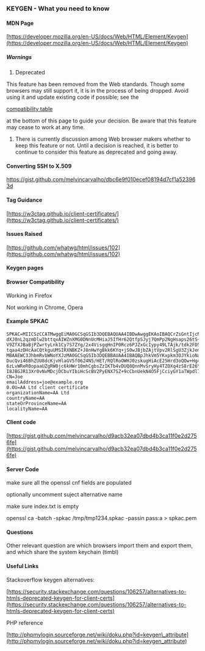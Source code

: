 ### **KEYGEN - What you need to know**

#### MDN Page

[https://developer.mozilla.org/en-US/docs/Web/HTML/Element/Keygen](https://developer.mozilla.org/en-US/docs/Web/HTML/Element/Keygen)

##### Warnings

1. Deprecated

This feature has been removed from the Web standards. Though some browsers may still support it, it is in the process of being dropped. Avoid using it and update existing code if possible; see the

[compatibility table](https://developer.mozilla.org/en-US/docs/Web/HTML/Element/Keygen#Browser_compatibility)

at the bottom of this page to guide your decision. Be aware that this feature may cease to work at any time.

1. There is currently discussion among Web browser makers whether to keep this feature or not. Until a decision is reached, it is better to continue to consider this feature as deprecated and going away.

#### Converting SSH to X.509

https://gist.github.com/melvincarvalho/dbc6e9f010ecef08194d7cf1a523963d

#### **Tag Guidance**

[https://w3ctag.github.io/client-certificates/](https://w3ctag.github.io/client-certificates/)

#### Issues Raised

[https://github.com/whatwg/html/issues/102](https://github.com/whatwg/html/issues/102)

#### **Keygen pages**

#### **Browser Compatibility**

Working in Firefox

Not working in Chrome, Opera

#### Example SPKAC

```
SPKAC=MIICSzCCATMwggEiMA0GCSqGSIb3DQEBAQUAA4IBDwAwggEKAoIBAQCrZsGntIjcNwRhRyBKF/fw3N4eJyOseG2bGyxqtp7
dXJ0nL2qzmDlw2bttqxAIWZnXMG0DNnUcMHiaJ5IfHr62QtfpSJyj7QmPp2NgHsaps26tS+pdroPEajwbffLUBcZxm9DnQDpMvifx
V9ZfXJBaBjPZwrtyLnk1Cy7S7ZYg/2x4VisgqHnIP0Rcz6PJZxGcIypy49LTAjk/tdk2FD5hMQixDvnJl0C2Yq4k+UOgAFIWDJ4YK
tqaa4zDHcAaCQtkguUMSIRXNBKZ+J8nHwYgBkk6KYq+jS0wJBjbZAjtVpv2RlSgU3ZjkJemGU+44SnQXbI1TgRaMnZP65YiGdbTAg
MBAAEWC3JhbmRvbWNoYXJzMA0GCSqGSIb3DQEBBAUAA4IBAQBpJhkVm5YKxpkm3OJYkioNa9ZCyOVr30Yi3MGqcRXMh4LfMpc5zOz
DucQvi46BhZUU8dcKjvHlaGV5f0624N5/HET/RQlRoOWHJ0zskugHiAcE25Hrd3oQOw+Hg4nDejvPdJUwflWrz06gRKGyJhe0209Y
6zLvWReR0opaaUZgRW0jc6kHWr10mhCgbsZzIKTb4vDUQ8QnnMvSryHy4TZOXq4zS8rE26Yyep7+wxw2iy8I97/S3UCks/iN9RiCW
I8JBGJR13Xr0vNvMDcjDCbuYIbiHcScBV2PyENX7SZ+9cCbnUekN4O5FjCciyGY1aTWpdl7nXJ9iYEKaYVmzjiY
CN=Joe
emailAddress=joe@example.org
0.OU=AA Ltd client certificate
organizationName=AA Ltd
countryName=AA
stateOrProvinceName=AA
localityName=AA
```

#### Client code

[https://gist.github.com/melvincarvalho/d9acb32ea07dbd4b3ca11f0e2d2756fe](https://gist.github.com/melvincarvalho/d9acb32ea07dbd4b3ca11f0e2d2756fe)

#### Server Code

make sure all the openssl cnf fields are populated

optionally uncomment suject alternative name

make sure index.txt is empty

openssl ca -batch -spkac /tmp/tmp1234.spkac -passin pass:a &gt; spkac.pem

#### Questions

Other relevant question are which browsers import them and export them, and which share the system keychain  \(timbl\)

#### Useful Links

Stackoverflow keygen alternatives:

[https://security.stackexchange.com/questions/106257/alternatives-to-htmls-deprecated-keygen-for-client-certs](https://security.stackexchange.com/questions/106257/alternatives-to-htmls-deprecated-keygen-for-client-certs)

PHP reference

[http://phpmylogin.sourceforge.net/wiki/doku.php?id=keygen\_attribute](http://phpmylogin.sourceforge.net/wiki/doku.php?id=keygen_attribute)

